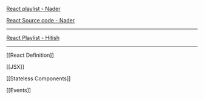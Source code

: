 [React playlist - Nader](https://www.youtube.com/playlist?list=PLovN13bqAx7CKHNJnW3npFEXlXUQBghNI)

[React Source code - Nader](https://github.com/Nooder/react-in-depth)

----------------------------------------------------
[React Playlist - Hitish](https://www.youtube.com/playlist?list=PLu71SKxNbfoDqgPchmvIsL4hTnJIrtige)

------------------------------------------------------------------------

[[React Definition]]

[[JSX]]

[[Stateless Components]]

[[Events]]

